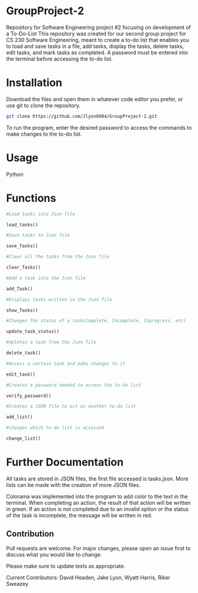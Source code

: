 # GroupProject-2

Repository for Software Engineering project #2 focusing on development of a To-Do-List
This repository was created for our second group project for CS 230 Software Engineering, meant to create a to-do list that enables you to load and save tasks in a file, add tasks, display the tasks, delete tasks, edit tasks, and mark tasks as completed. A password must be entered into the terminal before accessing the to-do list.

# Installation 

Download the files and open them in whatever code editor you prefer, or use git to clone the repository.
```bash
git clone https://github.com/Jlyon6984/GroupProject-2.git
```
To run the program, enter the desired password to access the commands to make changes to the to-do list. 

# Usage
Python

# Functions
```python
#Load tasks into Json file

load_tasks()

#Save tasks to Json file

save_Tasks()

#Clear all the tasks from the Json file

clear_Tasks()

#Add a task into the Json file

add_Task()

#Displays tasks written in the Json file

show_Tasks()

#Changes the status of a task(Complete, Incomplete, Inprogress, etc)

update_task_status()

#deletes a task from the Json file

delete_task()

#Access a certain task and make changes to it

edit_task()

#Creates a password needed to access the to-do list

verify_password()

#Creates a JSON file to act as another to-do list

add_list()

#changes which to-do list is accessed 

change_list()
```
# Further Documentation
All tasks are stored in JSON files, the first file accessed is tasks.json. More lists can be made with the creation of more JSON files.

Colorama was implemented into the program to add color to the text in the terminal. When completing an action, the result of that action will be written in green. If an action is not completed due to an invalid option or the status of the task is incomplete, the message will be written in red. 

## Contribution
Pull requests are welcome. For major changes, please open an issue first
to discuss what you would like to change.

Please make sure to update tests as appropriate.

Current Contributors: 
  David Headen, Jake Lyon, Wyatt Harris, Riker Sweazey


